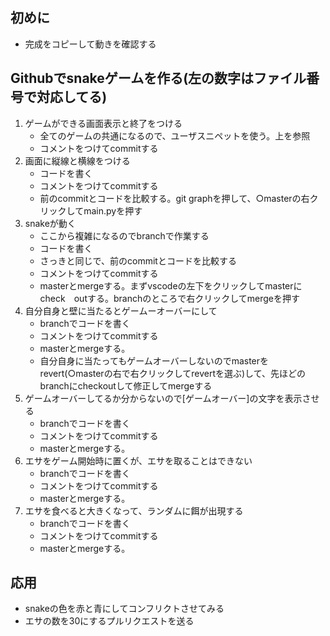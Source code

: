 ## 初めに
- 完成をコピーして動きを確認する


## Githubでsnakeゲームを作る(左の数字はファイル番号で対応してる)

1. ゲームができる画面表示と終了をつける
    - 全てのゲームの共通になるので、ユーザスニペットを使う。上を参照
    - コメントをつけてcommitする
2. 画面に縦線と横線をつける
    - コードを書く
    - コメントをつけてcommitする
    - 前のcommitとコードを比較する。git graphを押して、○masterの右クリックしてmain.pyを押す
3. snakeが動く
    - ここから複雑になるのでbranchで作業する
    - コードを書く
    - さっきと同じで、前のcommitとコードを比較する
    - コメントをつけてcommitする
    - masterとmergeする。まずvscodeの左下をクリックしてmasterにcheck　outする。branchのところで右クリックしてmergeを押す
4. 自分自身と壁に当たるとゲームーオーバーにして
    - branchでコードを書く
    - コメントをつけてcommitする
    - masterとmergeする。
    - 自分自身に当たってもゲームオーバーしないのでmasterをrevert(○masterの右で右クリックしてrevertを選ぶ)して、先ほどのbranchにcheckoutして修正してmergeする
5. ゲームオーバーしてるか分からないので\[ゲームオーバー]の文字を表示させる
    - branchでコードを書く
    - コメントをつけてcommitする
    - masterとmergeする。
6. エサをゲーム開始時に置くが、エサを取ることはできない
    - branchでコードを書く
    - コメントをつけてcommitする
    - masterとmergeする。
7. エサを食べると大きくなって、ランダムに餌が出現する
    - branchでコードを書く
    - コメントをつけてcommitする
    - masterとmergeする。

## 応用
- snakeの色を赤と青にしてコンフリクトさせてみる
- エサの数を30にするプルリクエストを送る
